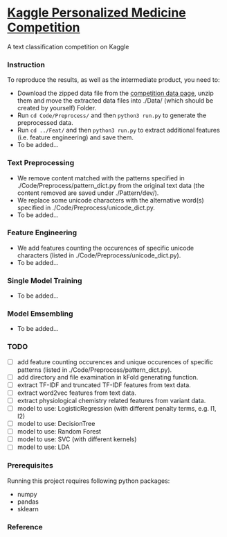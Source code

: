 # [Kaggle Personalized Medicine Competition][a]

A text classification competition on Kaggle

### Instruction

To reproduce the results, as well as the intermediate product, you need to:

* Download the zipped data file from the [competition data page][b], unzip them and move the extracted data files into ./Data/ (which should be created by yourself) Folder.
* Run `cd Code/Preprocess/` and then `python3 run.py` to generate the preprocessed data.
* Run `cd ../Feat/` and then `python3 run.py` to extract additional features (i.e. feature engineering) and save them.
* To be added...

### Text Preprocessing

* We remove content matched with the patterns specified in ./Code/Preprocess/pattern_dict.py from the original text data (the content removed are saved under ./Pattern/dev/).
* We replace some unicode characters with the alternative word(s) specified in ./Code/Preprocess/unicode_dict.py.
* To be added...

### Feature Engineering

* We add features counting the occurences of specific unicode characters (listed in ./Code/Preprocess/unicode_dict.py).
* To be added...

### Single Model Training

* To be added...

### Model Emsembling

* To be added...

### TODO

- [ ] add feature counting occurences and unique occurences of specific patterns (listed in ./Code/Preprocess/pattern_dict.py).
- [ ] add directory and file examination in kFold generating function.
- [ ] extract TF-IDF and truncated TF-IDF features from text data.
- [ ] extract word2vec features from text data.
- [ ] extract physiological chemistry related features from variant data.
- [ ] model to use: LogisticRegression (with different penalty terms, e.g. l1, l2)
- [ ] model to use: DecisionTree
- [ ] model to use: Random Forest
- [ ] model to use: SVC (with different kernels)
- [ ] model to use: LDA

### Prerequisites

Running this project requires following python packages:
* numpy
* pandas
* sklearn

### Reference

[a]:https://www.kaggle.com/c/msk-redefining-cancer-treatment
[b]:https://www.kaggle.com/c/msk-redefining-cancer-treatment/data
